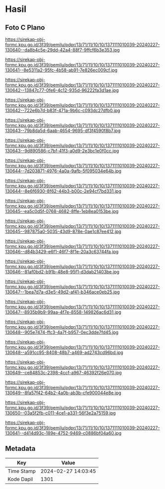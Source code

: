 # Hasil

## Foto C Plano

https://sirekap-obj-formc.kpu.go.id/3f39/pemilu/pdpr/13/71/11/10/10/1371111010039-20240227-130640--da8b4c5e-29dd-42a4-88f7-9ffcf6b3e353.jpg

https://sirekap-obj-formc.kpu.go.id/3f39/pemilu/pdpr/13/71/11/10/10/1371111010039-20240227-130641--8e5311a2-95fc-4b58-ab91-7e826ec009cf.jpg

https://sirekap-obj-formc.kpu.go.id/3f39/pemilu/pdpr/13/71/11/10/10/1371111010039-20240227-130642--13847c77-0fe6-4c12-935d-96222fa3d1ae.jpg

https://sirekap-obj-formc.kpu.go.id/3f39/pemilu/pdpr/13/71/11/10/10/1371111010039-20240227-130642--722e6b7d-b83f-471a-9b6c-c093dc27dfb0.jpg

https://sirekap-obj-formc.kpu.go.id/3f39/pemilu/pdpr/13/71/11/10/10/1371111010039-20240227-130643--79b8da5d-6aab-4654-9695-df3f4590f8b7.jpg

https://sirekap-obj-formc.kpu.go.id/3f39/pemilu/pdpr/13/71/11/10/10/1371111010039-20240227-130643--9d890586-c7bf-41f3-a0d9-2e3bc1e0f0cc.jpg

https://sirekap-obj-formc.kpu.go.id/3f39/pemilu/pdpr/13/71/11/10/10/1371111010039-20240227-130644--7d203871-4976-4a0a-9afb-5f095034e64b.jpg

https://sirekap-obj-formc.kpu.go.id/3f39/pemilu/pdpr/13/71/11/10/10/1371111010039-20240227-130644--8e6f6930-8f62-44b3-b00c-2e94cf7bd331.jpg

https://sirekap-obj-formc.kpu.go.id/3f39/pemilu/pdpr/13/71/11/10/10/1371111010039-20240227-130645--ea5c0d5f-0768-4682-8ffe-1eb8ea0153be.jpg

https://sirekap-obj-formc.kpu.go.id/3f39/pemilu/pdpr/13/71/11/10/10/1371111010039-20240227-130645--987875a0-5035-43d9-878e-0ae1c87ee412.jpg

https://sirekap-obj-formc.kpu.go.id/3f39/pemilu/pdpr/13/71/11/10/10/1371111010039-20240227-130646--d84b3429-e6f1-46f7-8f1e-20a3c63744fa.jpg

https://sirekap-obj-formc.kpu.go.id/3f39/pemilu/pdpr/13/71/11/10/10/1371111010039-20240227-130646--81af0bd2-b91b-48e8-95f1-d3dab21403be.jpg

https://sirekap-obj-formc.kpu.go.id/3f39/pemilu/pdpr/13/71/11/10/10/1371111010039-20240227-130647--1bea7d7a-d3e5-49d2-af41-b346ace0eb25.jpg

https://sirekap-obj-formc.kpu.go.id/3f39/pemilu/pdpr/13/71/11/10/10/1371111010039-20240227-130647--8935b9b9-99aa-4f7e-8558-149826ac6d31.jpg

https://sirekap-obj-formc.kpu.go.id/3f39/pemilu/pdpr/13/71/11/10/10/1371111010039-20240227-130648--905e7474-ffc3-4a7f-b957-0ec3dde7fd45.jpg

https://sirekap-obj-formc.kpu.go.id/3f39/pemilu/pdpr/13/71/11/10/10/1371111010039-20240227-130648--a591cc95-8408-48b7-a469-ad2743cd96bd.jpg

https://sirekap-obj-formc.kpu.go.id/3f39/pemilu/pdpr/13/71/11/10/10/1371111010039-20240227-130649--ce84853c-2398-4ccf-a967-46392f26e070.jpg

https://sirekap-obj-formc.kpu.go.id/3f39/pemilu/pdpr/13/71/11/10/10/1371111010039-20240227-130649--8fa57f42-64b2-4a0b-ab3b-cfe900044e8e.jpg

https://sirekap-obj-formc.kpu.go.id/3f39/pemilu/pdpr/13/71/11/10/10/1371111010039-20240227-130650--03a5f2fb-c011-4ce1-a331-56f3e2a75159.jpg

https://sirekap-obj-formc.kpu.go.id/3f39/pemilu/pdpr/13/71/11/10/10/1371111010039-20240227-130641--d414d93c-189e-4752-9469-c0886bf04a60.jpg


## Metadata

| Key        | Value               |
| ---------- | ------------------- |
| Time Stamp | 2024-02-27 14:03:45 |
| Kode Dapil | 1301                |



